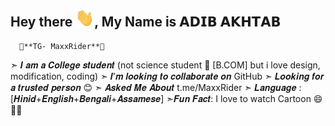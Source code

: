 <h2>Hey there <img src="https://github.com/MaxxRider/MaxxRider/blob/main/gifs/Hi.gif" width="30px">, My Name is 𝗔𝗗𝗜𝗕 𝗔𝗞𝗛𝗧𝗔𝗕</h2>

      📍**TG- MaxxRider**📍

➣ 𝑰 𝒂𝒎 𝒂 𝑪𝒐𝒍𝒍𝒆𝒈𝒆 𝒔𝒕𝒖𝒅𝒆𝒏𝒕 (not science student 🙁 [B.COM] but i love design, modification, coding)
➣ 𝑰’𝒎 𝒍𝒐𝒐𝒌𝒊𝒏𝒈 𝒕𝒐 𝒄𝒐𝒍𝒍𝒂𝒃𝒐𝒓𝒂𝒕𝒆 𝒐𝒏 GitHub
➣ 𝑳𝒐𝒐𝒌𝒊𝒏𝒈 𝒇𝒐𝒓 𝒂 𝒕𝒓𝒖𝒔𝒕𝒆𝒅 𝒑𝒆𝒓𝒔𝒐𝒏 😊
➣ 𝑨𝒔𝒌𝒆𝒅 𝑴𝒆 𝑨𝒃𝒐𝒖𝒕 t.me/MaxxRider
➣ 𝑳𝒂𝒏𝒈𝒖𝒂𝒈𝒆 : [𝑯𝒊𝒏𝒊𝒅+𝑬𝒏𝒈𝒍𝒊𝒔𝒉+𝑩𝒆𝒏𝒈𝒂𝒍𝒊+𝑨𝒔𝒔𝒂𝒎𝒆𝒔𝒆]
➣𝑭𝒖𝒏 𝑭𝒂𝒄𝒕: I love to watch Cartoon 😄🤩🤩
